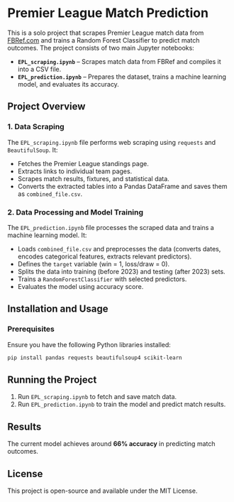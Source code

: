 # Premier League Match Prediction

This is a solo project that scrapes Premier League match data from [FBRef.com](https://fbref.com) and trains a Random Forest Classifier to predict match outcomes. The project consists of two main Jupyter notebooks:

- **`EPL_scraping.ipynb`** – Scrapes match data from FBRef and compiles it into a CSV file.
- **`EPL_prediction.ipynb`** – Prepares the dataset, trains a machine learning model, and evaluates its accuracy.

## Project Overview

### 1. Data Scraping

The `EPL_scraping.ipynb` file performs web scraping using `requests` and `BeautifulSoup`. It:

- Fetches the Premier League standings page.
- Extracts links to individual team pages.
- Scrapes match results, fixtures, and statistical data.
- Converts the extracted tables into a Pandas DataFrame and saves them as `combined_file.csv`.

### 2. Data Processing and Model Training

The `EPL_prediction.ipynb` file processes the scraped data and trains a machine learning model. It:

- Loads `combined_file.csv` and preprocesses the data (converts dates, encodes categorical features, extracts relevant predictors).
- Defines the `target` variable (win = 1, loss/draw = 0).
- Splits the data into training (before 2023) and testing (after 2023) sets.
- Trains a `RandomForestClassifier` with selected predictors.
- Evaluates the model using accuracy score.

## Installation and Usage

### Prerequisites

Ensure you have the following Python libraries installed:

```bash
pip install pandas requests beautifulsoup4 scikit-learn
```


## Running the Project

1. Run `EPL_scraping.ipynb` to fetch and save match data.
2. Run `EPL_prediction.ipynb` to train the model and predict match results.

## Results

The current model achieves around **66% accuracy** in predicting match outcomes.

## License

This project is open-source and available under the MIT License.

